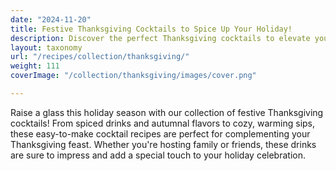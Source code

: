 ```yaml
---
date: "2024-11-20"
title: Festive Thanksgiving Cocktails to Spice Up Your Holiday!
description: Discover the perfect Thanksgiving cocktails to elevate your holiday celebration! From spiced drinks to fall-flavored favorites, these festive cocktails are easy to make and perfect for your holiday gatherings.
layout: taxonomy
url: "/recipes/collection/thanksgiving/"
weight: 111
coverImage: "/collection/thanksgiving/images/cover.png"

---
```


Raise a glass this holiday season with our collection of festive Thanksgiving cocktails! From spiced drinks and autumnal flavors to cozy, warming sips, these easy-to-make cocktail recipes are perfect for complementing your Thanksgiving feast. Whether you're hosting family or friends, these drinks are sure to impress and add a special touch to your holiday celebration.

<!-- section break -->


